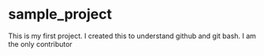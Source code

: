 # sample_project
This is my first project. I created this to understand github and git bash. I am the only contributor
